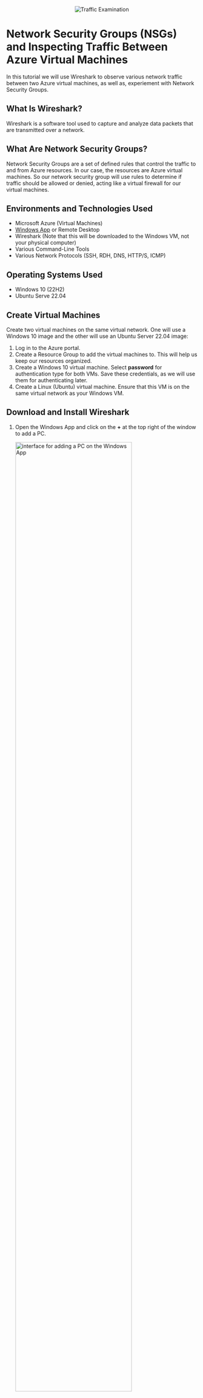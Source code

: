 <p align="center">
<img src="https://i.imgur.com/Ua7udoS.png" alt="Traffic Examination"/>
</p>
<h1>Network Security Groups (NSGs) and Inspecting Traffic Between Azure Virtual Machines</h1>
<p>In this tutorial we will use Wireshark to observe various network traffic between two Azure virtual machines, as well as, experiement with Network Security Groups.</p>

<h2>What Is Wireshark?</h2>
<p>Wireshark is a software tool used to capture and analyze data packets that are transmitted over a network.</p>

<h2>What Are Network Security Groups?</h2>
<p>Network Security Groups are a set of defined rules that control the traffic to and from Azure resources. In our case, the resources are Azure virtual machines. So our network security group will use rules to determine if traffic should be allowed or denied, acting like a virtual firewall for our virtual machines.</p>

<h2>Environments and Technologies Used</h2>

- Microsoft Azure (Virtual Machines)
- [Windows App](https://apps.apple.com/us/app/windows-app/id1295203466?mt=12) or Remote Desktop
- Wireshark (Note that this will be downloaded to the Windows VM, not your physical computer)
- Various Command-Line Tools
- Various Network Protocols (SSH, RDH, DNS, HTTP/S, ICMP)

<h2>Operating Systems Used</h2>

- Windows 10 (22H2)
- Ubuntu Serve 22.04

<h2>Create Virtual Machines</h2>
<p>Create two virtual machines on the same virtual network. One will use a Windows 10 image and the other will use an Ubuntu Server 22.04 image:</p>

1. Log in to the Azure portal.
2. Create a Resource Group to add the virtual machines to. This will help us keep our resources organized.
3. Create a Windows 10 virtual machine. Select <b>password</b> for authentication type for both VMs. Save these credentials, as we will use them for authenticating later.
4. Create a Linux (Ubuntu) virtual machine. Ensure that this VM is on the same virtual network as your Windows VM.

<h2>Download and Install Wireshark</h2>

1. Open the Windows App and click on the <b>+</b> at the top right of the window to add a PC.
   
   <img src="https://i.imgur.com/q2CIjtQ.png" height="80%" width="80%" alt="interface for adding a PC on the Windows App"/>
2. Paste your Windows VM's public IP address for <b>PC name</b>. Feel free to give your VM whatever friendly name you would like. I named mine windows-vm so that I can easily know what operating system is running on the PC. Then click <b>Add</b> to add the VM.
   
      <img src="https://i.imgur.com/cvBmV30.png" height="80%" width="80%" alt=""/>
3. Click on the ellipsis and select <b>connect</b> to connect to the Windows VM.
   
   <img src="https://i.imgur.com/OKSJhL1.png" height="80%" width="80%" alt=""/>
4. Add the username and password you created when you created your virtual machine in Azure to authenticate yourself.
   
    <img src="https://i.imgur.com/dkhuqJB.png" height="80%" width="80%" alt=""/>
5. Once connected, open the browser within your Windows VM to download and install [Wireshark](https://www.wireshark.org/). Choose the <b>Windows x64 Installer</b>.

<h2>Observe ICMP Traffic</h2>
<p>Ping the Linux VM:</p>

1. In Wireshark, select <b>ethernet</b>. Then select the blue shark fin at the top left corner of the window to begin viewing the network traffic.
   
    <img src="https://i.imgur.com/uuF3IKC.png" height="80%" width="80%" alt=""/>
    <img src="https://i.imgur.com/uOzA5mF.png" height="80%" width="80%" alt=""/> 
2. Type `icmp` on the bar at the top to filter for ICMP traffic only. ICMP, or Internet Control Message Protocol operates on layer 3 of the OSI model and is used to relay information about network issues. Ping is a tool that uses ICMP to test connectivity between two devices by sending an echo request and waiting for an echo reply. It's like one computer asks "Hey, are you there?" and the other responds with "Yes, I'm here."
   
    <img src="https://i.imgur.com/5VmhUAp.png" height="80%" width="80%" alt=""/>
4. Open PowerShell on the Windows VM to ping the linux VM. Let's ping the Linux VM's private IP address instead of the public IP address for improved security and efficiency: `ping 10.0.0.5`.
   
    <img src="https://i.imgur.com/LBHFZtz.png" height="80%" width="80%" alt=""/>
5. Now we can see the packets that were sent across the network when we pinged the Linux PC and idividually examine each one.

<h2>Experiment with Network Security Groups</h2>
<p>Pertually ping the Linux VM, and use NSGs to deny ICMP traffic to the Linux VM:</p>

1. Let's perpetually ping the Linux VM with `ping -t 10.0.0.5`. This will send a continuous ping to the Linux VM until we decide to stop it.
2. In your Azure portal, go to the Linux VM's network security group, and set a rule to deny ICMP traffic. Once this is done, our echo request will begin to time out as we will stop receiving echo replies from the Linux VM. You can also see this by observing the ICMP traffic on Wireshark.
   
   <img src="https://i.imgur.com/mOaDU5w.png" height="80%" width="80%" alt=""/>
   <img src="https://i.imgur.com/JfPk36p.png" height="80%" width="80%" alt=""/><br>
   
   Notice how there are no longer any replies from the Linux VM, only requests.
   
   <img src="https://i.imgur.com/gS5yukg.png" height="80%" width="80%" alt=""/>
4. To allow ICMP traffic, just delete the rule on the NSG and the Linux VM will eventually begin sending echo replies.
   
   <img src="https://i.imgur.com/on8Q7gP.png" height="80%" width="80%" alt=""/>
5. Stop the perpetual pings with <b>CTRL + C</b>

<h2>Observe SSH Traffic</h2>
<p>Use the Windows VM to establish a secure remote connection to the Linux VM through SSH:</p>

1. Filter for SSH traffic in Wireshark. SSH or Secure Shell is a network protocol that allows users to securely access a computer over an unsecured network.
2. In PowerShell, type `ssh <username>@<private IP>` to connect. For example, I would type: `ssh labuser@10.0.0.5`. We can see that Wireshark immediately starts to display SSH traffic.

   <img src="https://i.imgur.com/OlM6dgk.png" height="80%" width="80%" alt=""/>
4. After authenticating with the credentials created for the Linux VM, you’ll have access to your VM as if it were physically in front of you. However, this access is limited to the command line. This means you can create and delete files, run programs, and manage the system, but only through plain text commands—no Graphical User Interface (GUI).
5. We can see that we are actually connected to our Linux VM because our prompt has changed to `<username@linux-vm-name>`.

    <img src="https://i.imgur.com/7my6yHc.png" height="80%" width="80%" alt=""/>
    
    We can also verify our connection by typing `hostname` on the command prompt. This should return the name that you gave to your Linux VM when you created it on Azure.<br>
    <img src="https://i.imgur.com/ShhGSkL.png" height="80%" width="80%" alt=""/>
7. To exit the SSH connection just type `exit`. Notice how our command prompt has changed, and typing `hostname` now returns the name of your Windows VM. <br>
    <img src="https://i.imgur.com/zFElRs0.png" height="80%" width="80%" alt=""/>

<h2>Observe DHCP Traffic</h2>
<p>Release our Windows VM's IP address and request a new one from the DHCP server:</p>

1. Filter for DHCP traffic on Wireshark. DHCP or Dynamic Host Configuration Protocol is used to automatically assign IP addresses to devices connected to the network.
2. Create a <b>.bat</b> file within the Windows VM to execute multiple commands in a sequence. This file will contain the following commands: `ipconfig /release` and `ipconfig /renew`.
   
   <img src="https://i.imgur.com/xcT0FEe.png" height="80%" width="80%" alt=""/>
   <img src="https://i.imgur.com/g4RKPAb.png" height="80%" width="80%" alt=""/>
3. `cd` into the directory where you saved your <b>.bat</b> file, and run it with `.\<filename>.bat`.
4. The first command will release our IP address, causing us to temporarily loose connection to our Windows VM. The second command will then run, allowing our Windows VM to get an IP address and reestablish our connection.

   <img src="https://i.imgur.com/vAonM92.png" height="80%" width="80%" alt=""/>
   <img src="https://i.imgur.com/fAEsu7A.png" height="80%" width="80%" alt=""/>
6. Observe the DHCP traffic on Wireshark.
   - We can see the <b>release</b> of our IP address occured.
   - Then the Windows VM sent a DHCP <b>Discover</b> Message looking for a DHCP server.
   - The DHCP Server then responded with a DHCP <b>Offer</b>, suggesting an available IP address.
   - The Windows VM sent a <b>Request</b>, requesting to use the offered IP address.
   - Finally the DHCP server sends an <b>Acknowledgment</b> message to confirm and finalize the IP address assignment.
 
<h2>Observe DNS Traffic</h2>
<p>Request the IP address for popular sites</p>

1. Filter for DNS traffic on Wireshark. DNS or Domain Name Server is used to map human readable domain names to IP addresses.
2. Lets request Google's IP address! In PowerShell type `nslookup google.com`. This will return Google's IP address.
   
      <img src="https://i.imgur.com/A74kqYH.png" height="80%" width="80%" alt=""/>
3. Use this IP address to access google via your browser. For security purposes, you won't be able to successfully do this with every website you try to access with the IP address.
4. Feel free to request the IP addredd for any other site you're interested in with: `nslookup <websitename>`

<h2>Observe RDP Traffic</h2>

1. Filter for RDP traffic on Wireshark with `tcp.port == 3389`. RDP or Remote Destop Protocol is used to remotely access a computer. Very similar to SSH, except this time we have a Graphical User Interface (GUI). We are currently using RDP to use our Windows VM.
2. Notice how the traffic on Wireshark is non-stop because we are currently using RDP.

    <img src="https://i.imgur.com/r5uy1P0.png" height="80%" width="80%" alt=""/>

<h2>Delete Resource Group</h2>
<p>Delete your resource group to avoid accruing heavy charges</p>

1. Go into the Azure portal and delete your resource groups. This will in turn delete both the Windows and Linux VM.
